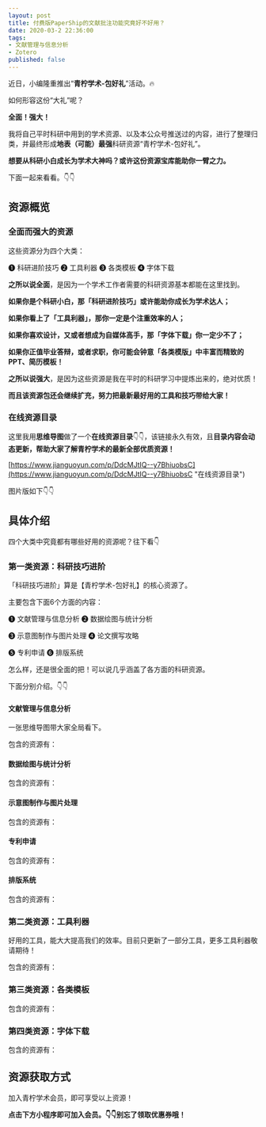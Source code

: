 ```yaml
---
layout: post
title: 付费版PaperShip的文献批注功能究竟好不好用？
date: 2020-03-2 22:36:00
tags: 
- 文献管理与信息分析
- Zotero
published: false
---
```


近日，小编隆重推出“**青柠学术-包好礼**”活动。🔥

如何形容这份“大礼”呢？

**全面！强大！**

我将自己平时科研中用到的学术资源、以及本公众号推送过的内容，进行了整理归类，并最终形成**地表（可能）最强**科研资源“青柠学术-包好礼”。

**想要从科研小白成长为学术大神吗？或许这份资源宝库能助你一臂之力。**

下面一起来看看。👇👇

## 资源概览

### 全面而强大的资源

这些资源分为四个大类：

❶ 科研进阶技巧  ❷ 工具利器  ❸ 各类模板  ❹ 字体下载 

**之所以说全面**，是因为一个学术工作者需要的科研资源基本都能在这里找到。

**如果你是个科研小白，那「科研进阶技巧」或许能助你成长为学术达人；**

**如果你看上了「工具利器」，那你一定是个注重效率的人；**

**如果你喜欢设计，又或者想成为自媒体高手，那「字体下载」你一定少不了；**

**如果你正值毕业答辩，或者求职，你可能会钟意「各类模版」中丰富而精致的PPT、简历模板！**

**之所以说强大**，是因为这些资源是我在平时的科研学习中提炼出来的，绝对优质！

**而且该资源包还会继续扩充，努力把最新最好用的工具和技巧带给大家！**

### 在线资源目录

这里我用**思维导图**做了一个**在线资源目录**👇👇，该链接永久有效，且**目录内容会动态更新，帮助大家了解青柠学术的最新全部优质资源！**

[https://www.jianguoyun.com/p/DdcMJtIQ--y7BhiuobsC](https://www.jianguoyun.com/p/DdcMJtIQ--y7BhiuobsC "在线资源目录")

图片版如下👇👇

## 具体介绍

四个大类中究竟都有哪些好用的资源呢？往下看👇

### 第一类资源：科研技巧进阶

「科研技巧进阶」算是【青柠学术-包好礼】的核心资源了。

主要包含下面6个方面的内容：

❶ 文献管理与信息分析  ❷ 数据绘图与统计分析 

❸ 示意图制作与图片处理 ❹ 论文撰写攻略 

❺ 专利申请 ❻ 排版系统

怎么样，还是很全面的把！可以说几乎涵盖了各方面的科研资源。

下面分别介绍。👇👇

#### 文献管理与信息分析

一张思维导图带大家全局看下。

包含的资源有：

#### 数据绘图与统计分析

包含的资源有：

#### 示意图制作与图片处理

包含的资源有：

#### 专利申请

包含的资源有：

#### 排版系统 

包含的资源有：

### 第二类资源：工具利器

好用的工具，能大大提高我们的效率。目前只更新了一部分工具，更多工具利器敬请期待！

包含的资源有：

### 第三类资源：各类模板

包含的资源有：

### 第四类资源：字体下载

包含的资源有：

## 资源获取方式

加入青柠学术会员，即可享受以上资源！

**点击下方小程序即可加入会员。👇👇别忘了领取优惠券哦！**



